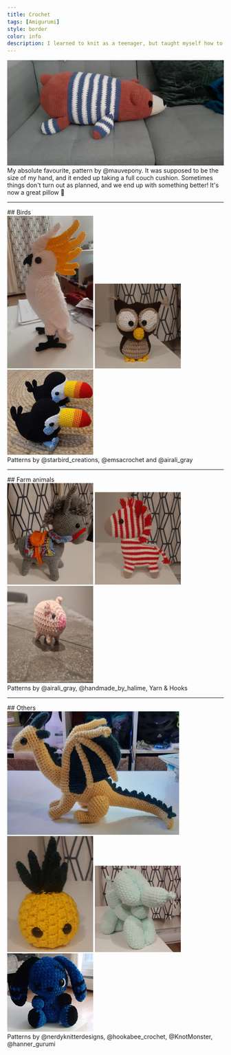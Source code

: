 ```yaml
---
title: Crochet
tags: [Amigurumi]
style: border
color: info
description: I learned to knit as a teenager, but taught myself how to crochet during my PhD. I crochet as a stress-reliever whenever I have the time, and I'm always proud of finishing a project!
---
```

![bear](/crochet/bear.jpeg)
My absolute favourite, pattern by @mauvepony. It was supposed to be the size of my hand, and it ended up taking a full couch cushion. Sometimes things don't turn out as planned, and we end up with something better! It's now a great pillow :bear:
<hr/>
## Birds
<div class='row align-items-center'>
<img src="/crochet/cockatoo.jpeg" alt="cockatoo" style="width:200px;height:355px;">
<img src="/crochet/owl.jpeg" alt="owl" style="width:200px;height:197px;">
<img src="/crochet/toucans.jpeg" alt="toucans" style="width:200px;height:198px;">
</div>
Patterns by @starbird_creations, @emsacrochet and @airali_gray

<hr/>
## Farm animals
<div class='row align-items-center'>
<img src="/crochet/donkey.jpeg" alt="donkey" style="width:200px;height:236px;">
<img src="/crochet/candy-cane-horse.jpeg" alt="horse" style="width:200px;height:215px;">
<img src="/crochet/pig2.jpg" alt="pig" style="width:200px;height:226px;">
</div>
Patterns by @airali_gray, @handmade_by_halime, Yarn & Hooks

<hr/>
## Others
<div class='row align-items-center'>
<img src="/crochet/dragon.png" alt="dragon" style="width:400px;height:287px;">
<img src="/crochet/pineapple.jpeg" alt="pineapple" style="width:200px;height:270px;">
<img src="/crochet/balloon-dog.jpeg" alt="dog" style="width:200px;height:201px;">
<img src="/crochet/halloween-bunny.png" alt="bunny" style="width:200px;height:182px;">
</div>
Patterns by @nerdyknitterdesigns, @hookabee_crochet, @KnotMonster, @hanner_gurumi

